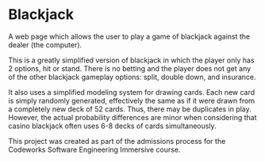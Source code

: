 # Blackjack

A web page which allows the user to play a game of blackjack against the dealer (the computer).

This is a greatly simplified version of blackjack in which the player only has 2 options, hit or stand. There is no betting and the player does not get any of the other blackjack gameplay options: split, double down, and insurance.

It also uses a simplified modeling system for drawing cards. Each new card is simply randomly generated, effectively the same as if it were drawn from a completely new deck of 52 cards. Thus, there may be duplicates in play. However, the actual probability differences are minor when considering that casino blackjack often uses 6-8 decks of cards simultaneously.

This project was created as part of the admissions process for the Codeworks Software Engineering Immersive course.
